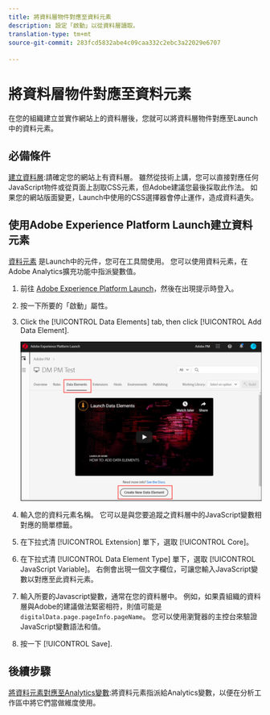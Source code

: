 ```yaml
---
title: 將資料層物件對應至資料元素
description: 設定「啟動」以從資料層讀取。
translation-type: tm+mt
source-git-commit: 283fcd5832abe4c09caa332c2ebc3a22029e6707

---
```



# 將資料層物件對應至資料元素

在您的組織建立並實作網站上的資料層後，您就可以將資料層物件對應至Launch中的資料元素。

## 必備條件

[建立資料層](../prepare/data-layer.md):請確定您的網站上有資料層。 雖然從技術上講，您可以直接對應任何JavaScript物件或從頁面上刮取CSS元素，但Adobe建議您最後採取此作法。 如果您的網站版面變更，Launch中使用的CSS選擇器會停止運作，造成資料遺失。

## 使用Adobe Experience Platform Launch建立資料元素

[資料元素](https://docs.adobe.com/content/help/en/launch/using/reference/manage-resources/data-elements.html#create-a-data-element) 是Launch中的元件，您可在工具間使用。 您可以使用資料元素，在Adobe Analytics擴充功能中指派變數值。

1. 前往 [Adobe Experience Platform Launch](https://launch.adobe.com)，然後在出現提示時登入。
1. 按一下所要的「啟動」屬性。
1. Click the [!UICONTROL Data Elements] tab, then click [!UICONTROL Add Data Element].

   ![建立資料元素](assets/createelement.png)

1. 輸入您的資料元素名稱。 它可以是與您要追蹤之資料層中的JavaScript變數相對應的簡單標籤。
1. 在下拉式清 [!UICONTROL Extension] 單下，選取 [!UICONTROL Core]。
1. 在下拉式清 [!UICONTROL Data Element Type] 單下，選取 [!UICONTROL JavaScript Variable]。 右側會出現一個文字欄位，可讓您輸入JavaScript變數以對應至此資料元素。
1. 輸入所要的Javascript變數，通常在您的資料層中。 例如，如果貴組織的資料層與Adobe的建議做法緊密相符，則值可能是 `digitalData.page.pageInfo.pageName`。 您可以使用瀏覽器的主控台來驗證JavaScript變數語法和值。
1. 按一下 [!UICONTROL Save].

## 後續步驟

[將資料元素對應至Analytics變數](elements-to-variable.md):將資料元素指派給Analytics變數，以便在分析工作區中將它們當做維度使用。
